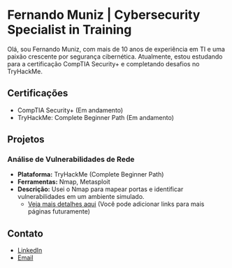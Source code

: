 # Fernando Muniz | Cybersecurity Specialist in Training

Olá, sou Fernando Muniz, com mais de 10 anos de experiência em TI e uma paixão crescente por segurança cibernética. Atualmente, estou estudando para a certificação CompTIA Security+ e completando desafios no TryHackMe.

## Certificações
- CompTIA Security+ (Em andamento)
- TryHackMe: Complete Beginner Path (Em andamento)

## Projetos
### Análise de Vulnerabilidades de Rede
- **Plataforma:** TryHackMe (Complete Beginner Path)
- **Ferramentas:** Nmap, Metasploit
- **Descrição:** Usei o Nmap para mapear portas e identificar vulnerabilidades em um ambiente simulado. 
  - [Veja mais detalhes aqui](#) (Você pode adicionar links para mais páginas futuramente)

## Contato
- [LinkedIn](https://linkedin.com/in/seu-usuario)
- [Email](mailto:seu-email@example.com)
